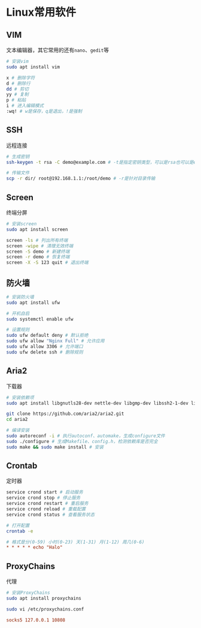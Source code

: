 # Linux常用软件

## VIM

文本编辑器，其它常用的还有`nano`、`gedit`等

```bash
# 安装vim
sudo apt install vim

x # 删除字符
d # 删除行
dd # 剪切
yy # 复制
p # 粘贴
i # 进入编辑模式
:wq! # w是保存，q是退出，!是强制
```

## SSH

远程连接

```bash
# 生成密钥
ssh-keygen -t rsa -C demo@example.com # -t是指定密钥类型，可以是rsa也可以是ed25519，-C是识别密钥注释

# 传输文件
scp -r dir/ root@192.168.1.1:/root/demo # -r是针对目录传输
```

## Screen

终端分屏

```bash
# 安装screen
sudo apt install screen

screen -ls # 列出所有终端
screen -wipe # 清理无效终端
screen -S demo # 新建终端
screen -r demo # 恢复终端
screen -X -S 123 quit # 退出终端
```

## 防火墙

```bash
# 安装防火墙
sudo apt install ufw

# 开机自启
sudo systemctl enable ufw

# 设置规则
sudo ufw default deny # 默认拒绝
sudo ufw allow "Nginx Full" # 允许应用
sudo ufw allow 3306 # 允许端口
sudo ufw delete ssh # 删除规则
```

## Aria2

下载器

```bash
# 安装依赖项
sudo apt install libgnutls28-dev nettle-dev libgmp-dev libssh2-1-dev libc-ares-dev libxml2-dev zlib1g-dev libsqlite3-dev pkg-config libcppunit-dev autoconf automake autotools-dev autopoint libtool git gcc g++ libxml2-dev make quilt

git clone https://github.com/aria2/aria2.git
cd aria2

# 编译安装
sudo autoreconf -i # 执行autoconf、automake，生成configure文件
sudo ./configure # 生成Makefile、config.h，检测依赖库是否完全
sudo make && sudo make install # 安装
```

## Crontab

定时器

```bash
service crond start # 启动服务
service crond stop # 停止服务
service crond restart # 重启服务
service crond reload # 重载配置
service crond status # 查看服务状态

# 打开配置
crontab -e
```

```ini
# 格式是分(0-59) 小时(0-23) 天(1-31) 月(1-12) 周几(0-6)
* * * * * echo "Halo"
```

## ProxyChains

代理

```bash
# 安装ProxyChains
sudo apt install proxychains

sudo vi /etc/proxychains.conf
```

```ini
socks5 127.0.0.1 10808
```

